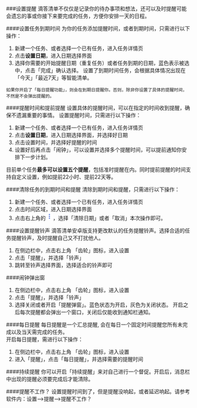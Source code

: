 ###设置提醒
滴答清单不仅仅是记录你的待办事项和想法，还可以及时提醒可能会遗忘的事或你接下来要完成的任务，方便你安排一天的日程。

####设置任务到期时间
为你的任务添加提醒时间，或者到期时间，只需进行以下操作：
1. 新建一个任务、或者选择一个已有任务，进入任务详情页
2. 点击**设置日期**，进入日期选择界面
3. 选择你需要的开始提醒日期（重复任务）或者任务到期的日期，蓝色表示被选中，点击「完成」确认选择。
设置了到期时间任务，会根据具体情况出现在「今天」「最近7天」等智能清单。

`如果你开启了「每日提醒功能」，则会在到期日提醒你。否则，除非你设置了具体的提醒时间，不然是不会弹出提醒的。`

####提醒时间和提前提醒
设置具体的提醒时间，可以在指定的时间收到提醒，确保不遗漏重要的事情。
设置提醒时间，只需进行以下操作：
1. 新建一个任务、或者选择一个已有任务，进入任务详情页
2. 点击**设置日期**，进入日期选择界面，并选择好日期
2. 点击设置时间，并选择好提醒的时间
3. 设置好后再点击「闹钟」，可以设置并选择多个提醒时间，可以提前通知你安排下一步计划。

目前单个任务**最多可以设置五个提醒**，包括准时提醒在内。同时提前提醒的时间支持自定义设置，例如提前22小时、提前22天等。


####清除任务的到期时间和提醒
清除到期时间和提醒，只需进行以下操作：
1. 新建一个任务、或者选择一个已有任务，进入任务详情页
2. 点击时间区域，进入日期选择界面
3. 点击右上角的<img src="../images/images_android/image001.png" title="更多" width="20" />，选择「清除日期」或者「取消」本次操作即可。

####设置提醒铃声
滴答清单安卓版支持更改默认的任务提醒铃声。选择合适的任务提醒铃声，及时提醒自己又不打扰他人。
1. 在侧边栏中，点击右上角 「齿轮」图标，进入设置
2. 点击「提醒」，并选择「铃声」
3. 跳转至铃声选择界面，选择适合的铃声即可

####闹钟弹出窗
1. 在侧边栏中，点击右上角 「齿轮」图标，进入设置
2. 点击「提醒」，并选择「铃声」
3. 选择关闭或者开启「提醒弹窗」。蓝色状态为开启，灰色为关闭状态。
开启之后每次提醒都会弹出一个窗口，关闭后仅能收到通知栏通知。

####每日提醒
每日提醒是一个汇总提醒, 会在每日一个固定时间提醒您所有未完成以及当天需完成的任务。<br >开启每日提醒，需进行以下操作：
1. 在侧边栏中，点击右上角 「齿轮」图标，进入设置
2. 进入「提醒」，点击「每日提醒」，并选择需要的提醒时间


####持续提醒
你可以开启「持续提醒」来对自己进行一个督促。开启后，消息栏中出现的提醒必须要完成后才能清除。

####提醒不工作？
设置提醒时间到了，但是提醒没响起，或者延迟响起。请参考软件内：设置——>提醒——>提醒不工作？
